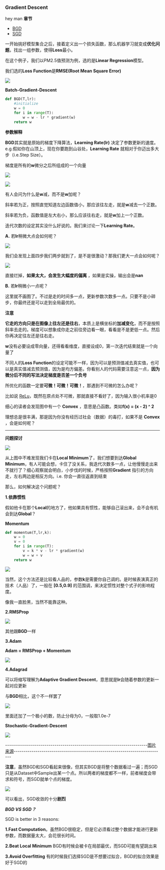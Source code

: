 ### Gradient Descent
hey man
**章节**
- [BGD](#bgd)
- [SGD](#sgd)

一开始挑好模型集合之后，接着定义出一个损失函数，那么机器学习就变成**优化问题**，找出一组参数，使得**Loss**最小。


在这个例子，我们以PM2.5值预测为例，选的是**Linear Regression**模型。


我们选的**Loss Function**是**RMSE(Root Mean Square Error)**

![](https://github.com/sherlcok314159/ML/blob/main/Images/root_mean_square_error.png)

**<div id='bgd'>Batch-Gradient-Descent</div>**


```python
def BGD(T,lr):
    #initialize 
    w = 0
    for i in range(T):
        w = w - lr * gradient(w)
    return w
```
**参数解释**
<!-- **** -->
**BGD**其实就是原始的梯度下降算法，**Learning Rate(lr)** 决定了参数更新的速度。e.g.假如你在山顶上，现在你要跑到山谷处，**Learning Rate** 就相对于你迈出多大步（i.e.Step Size）。

梯度是所有的**w**微分之后所组成的一个向量

![](https://github.com/sherlcok314159/ML/blob/main/Images/gradient.png)

![](https://github.com/sherlcok314159/ML/blob/main/Images/gd_0.png)


有人会问为什么是**w**减，而不是**w**加呢？

斜率若为正，按照直觉知道左边函数值小，那应该往左走，就是**w**减去一个正数。

斜率若为负，函数值是左大右小，那么应该往右走，就是**w**加上一个正数。


迭代次数的设定其实没什么好说的。我们来讨论一下**Learning Rate**。

**A.** 若**lr**稍微大点会如何呢？

![](https://github.com/sherlcok314159/ML/blob/main/Images/gd_1.png)

我们会发现上面四步我们两步就到了，是不是很激动？那我们更大一点会如何呢？

![](https://github.com/sherlcok314159/ML/blob/main/Images/gd_2.png)

直接烂掉，**如果太大，会发生大幅度的偏离** ，如果是实操，输出会是**nan**

**B.** 若**lr**稍微小一点呢？

这里就不画图了。不过是走的时间多一点，更新参数次数多一点。只要不是小碎步，你最终还是可以走到全局最优的。


**注意**

**它走的方向只是在图像上往左还是往右**，本质上是横坐标的**加减变化**，而不是按照斜率去走的。梯度可以想象成你走之前往旁边看一眼，看看是不是更低一点。然后你再决定往左还是往右走。 

**w**没有必要设成零向量，还得看看维度，直接设成0，第一次迭代结束就是一个向量了

不同人的**Loss Function**的设定可能不一样，因为可以是预测值减去真实值，也可以是真实值减去预测值，因为是均方偏差。你看别人的代码需要注意这一点，**因为微分后不同的写法决定梯度是否差一个负号**

所优化的函数一定要**可微！可微！可微！**，那遇到不可微的怎么办呢？

比如说 [ReLu](../NN/activation.md)，既然在原点处不可微，那就直接不看好了，因为输入很小机率是0

细心的读者会发现图中有一个 **Convex** ，意思是凸函数。类如**f(x) = (x - 2) ^ 2**

理想总是很丰满，那是因为你没有经历过社会（数据）的毒打，如果不是 **Convex** ，会是如何呢？

****

**问题探讨**


![](https://github.com/sherlcok314159/ML/blob/main/Images/gd.png)

从上图中不难发现我们卡在**Local Minimum**了，我们想要到达**Global Minimum**，有人可能会想，卡住了没关系，我迭代次数多一点，让他慢慢走出来不就行了？细心观察就会明白，小步伐的时候，严格按照**Gradient** 指引的方向走，左右两边是相反方向。i.e. 你会一直往返直到结束

那么，如何解决这个问题呢？

**1.依靠惯性**

假如他卡在那个**Local**的地方了，他如果具有惯性，能够自己滚出来，会不会有机会到达**Global**？

**Momentum**

```python
def momentum(T,lr,k):
    w = 0
    v = 0
    for i in range(T):
        v = k * v - lr * gradient(w)
        w = w + v
    return w 
```



![](https://github.com/sherlcok314159/ML/blob/main/Images/momentum.png)

当然，这个方法还是比较看人品的，参数**k**是需要你自己调的。是时候表演真正的技术（人品）了，一般在 **[0.5,0.9]** 的范围调，来决定惯性对整个式子的影响程度。

像我一直脸黑，当然不能靠这种。

**2.RMSProp**

![](https://github.com/sherlcok314159/ML/blob/main/Images/rmsprop.png)

其他跟**BGD**一样

**3.Adam**

**Adam = RMSProp + Momentum**

![](https://github.com/sherlcok314159/ML/blob/main/Images/adam.png)


**4.Adagrad**

可以将缩写理解为**Adaptive Gradient Descent**，意思就是**lr**会随着参数的更新一起对应更新

与**BGD**相比，这个不一样罢了

![](https://github.com/sherlcok314159/ML/blob/main/Images/adagrad.png)

里面还加了一个极小的数，防止分母为0，一般取1.0e-7


**<div id='sgd'>Stochastic-Gradient-Descent</div>**

![](https://github.com/sherlcok314159/ML/blob/main/Images/sgd.png)

------------------------------------------------------------------------[图片来源](https://openlearninglibrary.mit.edu/courses/course-v1:MITx+6.036+1T2019/courseware/Week4/gradient_descent/?activate_block_id=block-v1%3AMITx%2B6.036%2B1T2019%2Btype%40sequential%2Bblock%40gradient_descent)----------------------------------------------------------------------------

**注意**，虽然BGD和SGD看起来很像，但其实BGD是将整个数据看过一遍；而SGD只是从Dataset中Sample出某一个点。所以两者的梯度都不一样，前者梯度会带求和符号，而SGD就单个点的梯度。

![](https://github.com/sherlcok314159/ML/blob/main/Images/sgd_2.png)

可以看出，SGD收敛的十分**剧烈**

***BGD VS SGD？***

SGD is better in 3 reasons:

**1.Fast Computation**。虽然BGD很稳定，但是它必须看过整个数据才能进行更新参数，而数据量太大，会花很长时间。

**2.Beat Local Minimum** BGD有时候会被卡在局部最优，而SGD可能有望跳出来

**3.Avoid Overfitting** 有的时候我们选择SGD是不想要过拟合，BGD的拟合效果是好于SGD的


